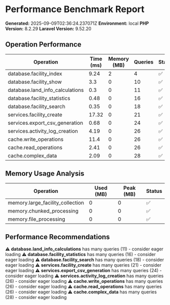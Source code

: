# Performance Benchmark Report

**Generated:** 2025-09-09T02:36:24.237071Z
**Environment:** local
**PHP Version:** 8.2.29
**Laravel Version:** 9.52.20

## Operation Performance

| Operation | Time (ms) | Memory (MB) | Queries | Status |
|-----------|-----------|-------------|---------|--------|
| database.facility_index | 9.24 | 2 | 4 | ✅ |
| database.facility_show | 3.3 | 0 | 10 | ✅ |
| database.land_info_calculations | 0.3 | 0 | 11 | ✅ |
| database.facility_statistics | 0.48 | 0 | 16 | ✅ |
| database.facility_search | 0.35 | 0 | 18 | ✅ |
| services.facility_create | 17.32 | 0 | 21 | ✅ |
| services.export_csv_generation | 0.68 | 0 | 24 | ✅ |
| services.activity_log_creation | 4.19 | 0 | 26 | ✅ |
| cache.write_operations | 11.4 | 0 | 26 | ✅ |
| cache.read_operations | 2.41 | 0 | 26 | ✅ |
| cache.complex_data | 2.09 | 0 | 28 | ✅ |

## Memory Usage Analysis

| Operation | Used (MB) | Peak (MB) | Status |
|-----------|-----------|-----------|--------|
| memory.large_facility_collection | 0 | 0 | ✅ |
| memory.chunked_processing | 0 | 0 | ✅ |
| memory.file_processing | 0 | 0 | ✅ |

## Performance Recommendations

⚠️ **database.land_info_calculations** has many queries (11) - consider eager loading
⚠️ **database.facility_statistics** has many queries (16) - consider eager loading
⚠️ **database.facility_search** has many queries (18) - consider eager loading
⚠️ **services.facility_create** has many queries (21) - consider eager loading
⚠️ **services.export_csv_generation** has many queries (24) - consider eager loading
⚠️ **services.activity_log_creation** has many queries (26) - consider eager loading
⚠️ **cache.write_operations** has many queries (26) - consider eager loading
⚠️ **cache.read_operations** has many queries (26) - consider eager loading
⚠️ **cache.complex_data** has many queries (28) - consider eager loading
